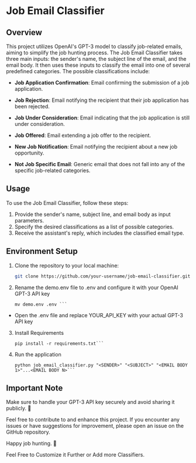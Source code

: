 # Job Email Classifier

## Overview

This project utilizes OpenAI's GPT-3 model to classify job-related emails, aiming to simplify the job hunting process. The Job Email Classifier takes three main inputs: the sender's name, the subject line of the email, and the email body. It then uses these inputs to classify the email into one of several predefined categories. The possible classifications include:

- **Job Application Confirmation**: Email confirming the submission of a job application.
  
- **Job Rejection**: Email notifying the recipient that their job application has been rejected.

- **Job Under Consideration**: Email indicating that the job application is still under consideration.

- **Job Offered**: Email extending a job offer to the recipient.

- **New Job Notification**: Email notifying the recipient about a new job opportunity.

- **Not Job Specific Email**: Generic email that does not fall into any of the specific job-related categories.

## Usage

To use the Job Email Classifier, follow these steps:

1. Provide the sender's name, subject line, and email body as input parameters.
2. Specify the desired classifications as a list of possible categories.
3. Receive the assistant's reply, which includes the classified email type.

## Environment Setup

1. Clone the repository to your local machine:

   ```bash
   git clone https://github.com/your-username/job-email-classifier.git```

2. Rename the demo.env file to .env and configure it with your OpenAI GPT-3 API key

    ```
    mv demo.env .env ```

- Open the .env file and replace YOUR_API_KEY with your actual GPT-3 API key

3. Install Requirements

    ```
    pip install -r requirements.txt```

4. Run the application

    ```
    python job_email_classifier.py "<SENDER>" "<SUBJECT>" "<EMAIL BODY 1>"...<EMAIL BODY N>```

## Important Note

Make sure to handle your GPT-3 API key securely and avoid sharing it publicly. 👀

Feel free to contribute to and enhance this project. If you encounter any issues or have suggestions for improvement, please open an issue on the GitHub repository.

Happy job hunting. 🚀

Feel Free to Customize it Further or Add more Classifiers. 